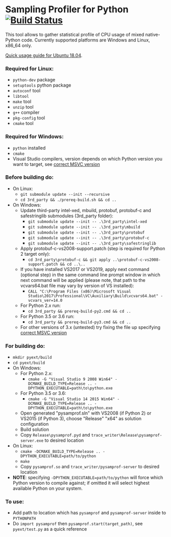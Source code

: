 # Sampling Profiler for Python   [![Build Status](https://travis-ci.org/intel-go/pysamprof.svg?branch=master)](https://travis-ci.org/intel-go/pysamprof)

This tool allows to gather statistical profile of CPU usage of mixed native-Python code.
Currently supported platforms are Windows and Linux, x86_64 only.

[Quick usage guide for Ubuntu 18.04](https://github.com/intel-go/pysamprof/wiki/Example-of-trace-display-on-Ubuntu-18.04).

### Required for Linux:
* `python-dev` package
* `setuptools` python package
* `autoconf` tool
* `libtool`
* `make` tool
* `unzip` tool
* `g++` compiler
* `pkg-config` tool
* `cmake` tool

### Required for Windows:
* `python` installed
* `cmake`
* Visual Studio compilers, version depends on which Python version you want to target, see [correct MSVC version](https://wiki.python.org/moin/WindowsCompilers)


### Before building do:
* On Linux:
  * `git submodule update --init --recursive`
  * `cd 3rd_party && ./prereq-build.sh && cd ..`
* On Windows:
  * Update third-party intel-xed, mbuild, protobuf, protobuf-c and safestringlib submodules (3rd_party folder):
      * `git submodule update --init -- .\3rd_party\intel-xed`
      * `git submodule update --init -- .\3rd_party\mbuild`
      * `git submodule update --init -- .\3rd_party\protobuf`
      * `git submodule update --init -- .\3rd_party\protobuf-c`
      * `git submodule update --init -- .\3rd_party\safestringlib`
  * Apply protobuf-c-vs2008-support.patch (step is required for Python 2 target only):
      * `cd 3rd_party\protobuf-c && git apply ..\protobuf-c-vs2008-support.patch && cd ..\..`
  * If you have installed VS2017 or VS2019, apply next command (optional step) in the same command line prompt window in which next command will be applied (please note, that path to the vcvars64.bat file may vary by version of VS installed):
      * `CALL "C:\Program Files (x86)\Microsoft Visual Studio\2017\Professional\VC\Auxiliary\Build\vcvars64.bat" -vcvars_ver=14.0`
  * For Python 2.x run:
    * `cd 3rd_party && prereq-build-py2.cmd && cd ..`
  * For Python 3.5 or 3.6 run:
    * `cd 3rd_party && prereq-build-py3.cmd && cd ..`
  * For other versions of 3.x (untested) try fixing the file up specifying [correct MSVC version](https://wiki.python.org/moin/WindowsCompilers)

### For building do:
* `mkdir pyext/build`
* `cd pyext/build`
* On Windows:
    * For Python 2.x:
      * `cmake -G "Visual Studio 9 2008 Win64" -DCMAKE_BUILD_TYPE=Release .. -DPYTHON_EXECUTABLE=path\to\python.exe`
    * For Python 3.5 or 3.6:
      * `cmake -G "Visual Studio 14 2015 Win64" -DCMAKE_BUILD_TYPE=Release .. -DPYTHON_EXECUTABLE=path\to\python.exe`
    * Open generated "pysamprof.sln" with VS2008 (if Python 2) or VS2015 (if Python 3), choose "Release" "x64" as solution configuration
    * Build solution
    * Copy `Release\pysamprof.pyd` and `trace_writer\Release\pysamprof-server.exe` to desired location
* On Linux:
    * `cmake -DCMAKE_BUILD_TYPE=Release .. -DPYTHON_EXECUTABLE=path/to/python`
    * `make`
    * Copy `pysamprof.so` and `trace_writer/pysamprof-server` to desired location
* **NOTE**: specifying `-DPYTHON_EXECUTABLE=path/to/python` will force which Python version to compile against; if omitted it will select highest available Python on your system.

### To use:
* Add path to location which has `pysamprof` and `pysamprof-server` inside to `PYTHONPATH`
* Do `import pysamprof` then `pysamprof.start(target_path)`, see `pyext/test.py` as a quick reference
